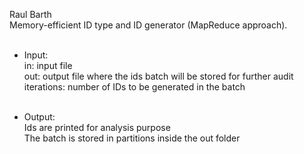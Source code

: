 Raul Barth <br />
Memory-efficient ID type and ID generator (MapReduce approach). <br /><br />

 * Input: <br />
 in: input file<br />
 out: output file where the ids batch will be stored for further audit<br />
 iterations: number of IDs to be generated in the batch<br /><br />
 
 * Output: <br />
 Ids are printed for analysis purpose<br />
 The batch is stored in partitions inside the out folder<br />